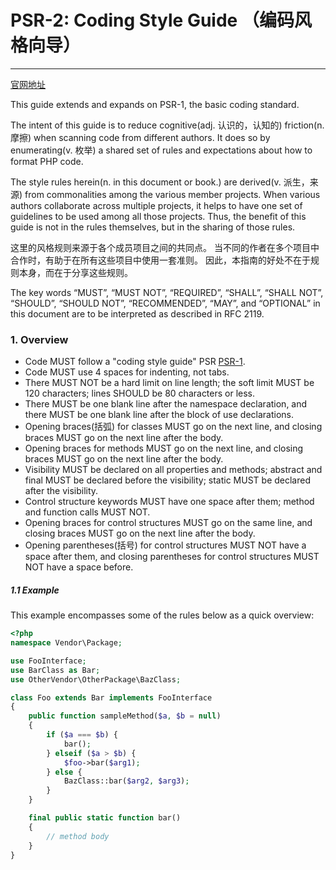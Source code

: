 # PSR-2: Coding Style Guide （编码风格向导）
---

[官网地址](https://github.com/php-fig/fig-standards/blob/master/accepted/PSR-2-coding-style-guide.md#coding-style-guide)

This guide extends and expands on PSR-1, the basic coding standard.

The intent of this guide is to reduce cognitive(adj. 认识的，认知的) friction(n. 摩擦) when scanning code from different authors. It does so by enumerating(v. 枚举) a shared set of rules and expectations about how to format PHP code.

The style rules herein(n. in this document or book.) are derived(v. 派生，来源) from commonalities among the various member projects. When various authors collaborate across multiple projects, it helps to have one set of guidelines to be used among all those projects. Thus, the benefit of this guide is not in the rules themselves, but in the sharing of those rules.

这里的风格规则来源于各个成员项目之间的共同点。 当不同的作者在多个项目中合作时，有助于在所有这些项目中使用一套准则。 因此，本指南的好处不在于规则本身，而在于分享这些规则。

The key words “MUST”, “MUST NOT”, “REQUIRED”, “SHALL”, “SHALL NOT”, “SHOULD”, “SHOULD NOT”, “RECOMMENDED”, “MAY”, and “OPTIONAL” in this document are to be interpreted as described in RFC 2119.

### 1. Overview

- Code MUST follow a "coding style guide" PSR [PSR-1](http://www.php-fig.org/psr/psr-1/).
- Code MUST use 4 spaces for indenting, not tabs.
- There MUST NOT be a hard limit on line length; the soft limit MUST be 120 characters; lines SHOULD be 80 characters or less.
- There MUST be one blank line after the namespace declaration, and there MUST be one blank line after the block of use declarations.
- Opening braces(括弧) for classes MUST go on the next line, and closing braces MUST go on the next line after the body.
- Opening braces for methods MUST go on the next line, and closing braces MUST go on the next line after the body.
- Visibility MUST be declared on all properties and methods; abstract and final MUST be declared before the visibility; static MUST be declared after the visibility.
- Control structure keywords MUST have one space after them; method and function calls MUST NOT.
- Opening braces for control structures MUST go on the same line, and closing braces MUST go on the next line after the body.
- Opening parentheses(括号) for control structures MUST NOT have a space after them, and closing parentheses for control structures MUST NOT have a space before.

##### 1.1 Example

This example encompasses some of the rules below as a quick overview:

```php
<?php
namespace Vendor\Package;

use FooInterface;
use BarClass as Bar;
use OtherVendor\OtherPackage\BazClass;

class Foo extends Bar implements FooInterface
{
    public function sampleMethod($a, $b = null)
    {
        if ($a === $b) {
            bar();
        } elseif ($a > $b) {
            $foo->bar($arg1);
        } else {
            BazClass::bar($arg2, $arg3);
        }
    }

    final public static function bar()
    {
        // method body
    }
}
```
